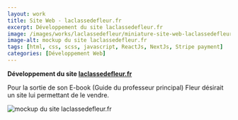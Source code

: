 ```yaml
---
layout: work
title: Site Web - laclassedefleur.fr
excerpt: Développement du site laclassedefleur.fr
image: /images/works/laclassedefleur/miniature-site-web-laclassedefleur.jpg
image-alt: mockup du site laclassedefleur.fr
tags: [html, css, scss, javascript, ReactJs, NextJs, Stripe payment] 
categories: [Développement Web]
---
```


<p>
    <strong>Développement du site <a target="_blank" href="https://laclassedefleur.fr">laclassedefleur.fr</a></strong>
</p>

<p>
    Pour la sortie de son E-book (Guide du professeur principal) Fleur désirait un site lui permettant de le vendre.
</p>

<p>
    <img alt="mockup du site laclassedefleur.fr" src="/images/works/laclassedefleur/miniature-site-web-laclassedefleur.jpg" />
</p>